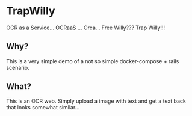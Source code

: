 # TrapWilly

OCR as a Service... OCRaaS ... Orca... Free Willy??? Trap Willy!!!

## Why?

This is a very simple demo of a not so simple docker-compose + rails scenario.

## What?

This is an OCR web. Simply upload a image with text and get a text back that
looks somewhat similar...



